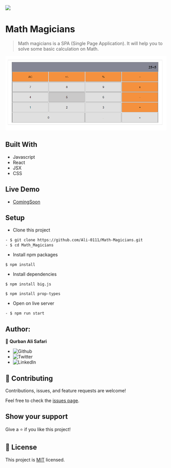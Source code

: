 [![](https://img.shields.io/badge/Microverse-blueviolet)](https://www.microverse.org/?grsf=04r25h)

# Math Magicians
> Math magicians is a SPA (Single Page Application). It will help you
to solve some basic calculation on Math.

![image](Calculator.PNG)


## Built With
- Javascript
- React
- JSX
- CSS

## Live Demo

- [ComingSoon]()

## Setup
- Clone this project
```
- $ git clone https://github.com/Ali-0111/Math-Magicians.git
- $ cd Math_Magicians
```
- Install npm packages
```
$ npm install
```
- Install dependencies
```
$ npm install big.js
```

```
$ npm install prop-types
```

- Open on live server

```
- $ npm run start
```

## Author:

👤 **Qurban Ali Safari**
- ![Github](https://github.com/Ali-0111)
- ![Twitter](https://twitter.com/qurban_safari)
- ![LinkedIn](https://www.linkedin.com/in/ali-safari-695214202/)

## 🤝 Contributing

Contributions, issues, and feature requests are welcome!

Feel free to check the [issues page](../../issues/).

## Show your support

Give a ⭐️ if you like this project!

## 📝 License

This project is [MIT](./LICENCE) licensed.